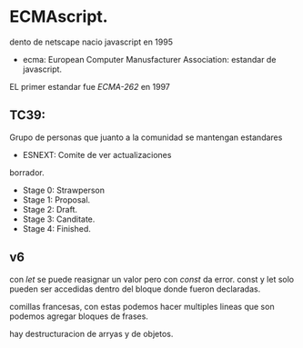  # ECMAscript.
dento de netscape nacio javascript en 1995
* ecma: European Computer Manusfacturer Association: estandar de javascript.

EL primer estandar fue *ECMA-262* en 1997

## TC39:
Grupo de personas que juanto a la comunidad se mantengan estandares
* ESNEXT: Comite de ver actualizaciones

borrador.
* Stage 0: Strawperson
* Stage 1: Proposal.
* Stage 2: Draft.
* Stage 3: Canditate.
* Stage 4: Finished.


## v6
con *let* se puede reasignar un valor pero con *const* da error.
const y let solo pueden ser accedidas dentro del bloque donde fueron declaradas.

comillas francesas, con estas podemos hacer multiples lineas que son podemos agregar bloques de frases.

hay destructuracion de arryas y de objetos.